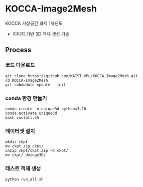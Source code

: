 # KOCCA-Image2Mesh

KOCCA 가상공간 과제 1차년도
* 이미지 기반 3D 객체 생성 기술

## Process
### 코드 다운로드
```
git clone https://github.com/KAIST-VML/KOCCA-Image2Mesh.git
cd KOCCA-Image2Mesh
git submodule update --init
```

### conda 환경 만들기
```
conda create -n unique3d python=3.10
conda activate unique3d
bash install.sh
```


### 데이터셋 설치
```
mkdir ckpt
mv ckpt.zip ckpt/
unzip ckpt/ckpt.zip –d ckpt/
mv ckpt/ Uniuqe3D/
```

### 테스트 객체 생성
```
python run_all.sh
```
